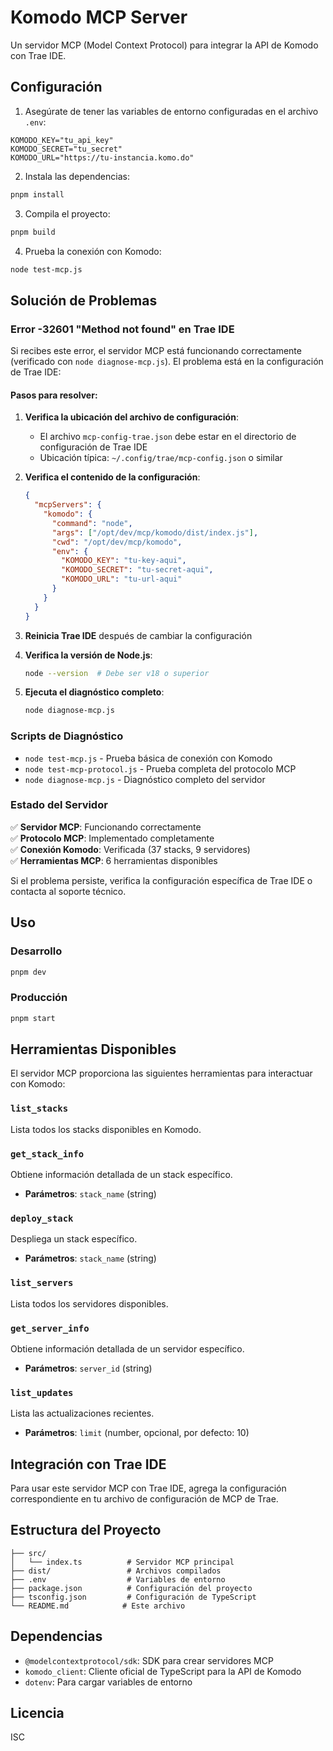 # Komodo MCP Server

Un servidor MCP (Model Context Protocol) para integrar la API de Komodo con Trae IDE.

## Configuración

1. Asegúrate de tener las variables de entorno configuradas en el archivo `.env`:

```env
KOMODO_KEY="tu_api_key"
KOMODO_SECRET="tu_secret"
KOMODO_URL="https://tu-instancia.komo.do"
```

2. Instala las dependencias:

```bash
pnpm install
```

3. Compila el proyecto:

```bash
pnpm build
```

4. Prueba la conexión con Komodo:

```bash
node test-mcp.js
```

## Solución de Problemas

### Error -32601 "Method not found" en Trae IDE

Si recibes este error, el servidor MCP está funcionando correctamente (verificado con `node diagnose-mcp.js`). El problema está en la configuración de Trae IDE:

#### Pasos para resolver:

1. **Verifica la ubicación del archivo de configuración**:
   - El archivo `mcp-config-trae.json` debe estar en el directorio de configuración de Trae IDE
   - Ubicación típica: `~/.config/trae/mcp-config.json` o similar

2. **Verifica el contenido de la configuración**:
   ```json
   {
     "mcpServers": {
       "komodo": {
         "command": "node",
         "args": ["/opt/dev/mcp/komodo/dist/index.js"],
         "cwd": "/opt/dev/mcp/komodo",
         "env": {
           "KOMODO_KEY": "tu-key-aqui",
           "KOMODO_SECRET": "tu-secret-aqui",
           "KOMODO_URL": "tu-url-aqui"
         }
       }
     }
   }
   ```

3. **Reinicia Trae IDE** después de cambiar la configuración

4. **Verifica la versión de Node.js**:
   ```bash
   node --version  # Debe ser v18 o superior
   ```

5. **Ejecuta el diagnóstico completo**:
   ```bash
   node diagnose-mcp.js
   ```

### Scripts de Diagnóstico

- `node test-mcp.js` - Prueba básica de conexión con Komodo
- `node test-mcp-protocol.js` - Prueba completa del protocolo MCP
- `node diagnose-mcp.js` - Diagnóstico completo del servidor

### Estado del Servidor

✅ **Servidor MCP**: Funcionando correctamente  
✅ **Protocolo MCP**: Implementado completamente  
✅ **Conexión Komodo**: Verificada (37 stacks, 9 servidores)  
✅ **Herramientas MCP**: 6 herramientas disponibles  

Si el problema persiste, verifica la configuración específica de Trae IDE o contacta al soporte técnico.

## Uso

### Desarrollo

```bash
pnpm dev
```

### Producción

```bash
pnpm start
```

## Herramientas Disponibles

El servidor MCP proporciona las siguientes herramientas para interactuar con Komodo:

### `list_stacks`
Lista todos los stacks disponibles en Komodo.

### `get_stack_info`
Obtiene información detallada de un stack específico.
- **Parámetros**: `stack_name` (string)

### `deploy_stack`
Despliega un stack específico.
- **Parámetros**: `stack_name` (string)

### `list_servers`
Lista todos los servidores disponibles.

### `get_server_info`
Obtiene información detallada de un servidor específico.
- **Parámetros**: `server_id` (string)

### `list_updates`
Lista las actualizaciones recientes.
- **Parámetros**: `limit` (number, opcional, por defecto: 10)

## Integración con Trae IDE

Para usar este servidor MCP con Trae IDE, agrega la configuración correspondiente en tu archivo de configuración de MCP de Trae.

## Estructura del Proyecto

```
├── src/
│   └── index.ts          # Servidor MCP principal
├── dist/                 # Archivos compilados
├── .env                  # Variables de entorno
├── package.json          # Configuración del proyecto
├── tsconfig.json         # Configuración de TypeScript
└── README.md            # Este archivo
```

## Dependencias

- `@modelcontextprotocol/sdk`: SDK para crear servidores MCP
- `komodo_client`: Cliente oficial de TypeScript para la API de Komodo
- `dotenv`: Para cargar variables de entorno

## Licencia

ISC